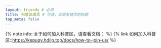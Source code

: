 ```yaml
---
layout: friends # 必须
title: 科普区成员 # 可选，这是友链页的标题
top_meta: false
---
```


<!-- more -->
{% note info::关于如何加入科普区，请查看文档： %}
{% link 如何加入科普区::https://kepuqv.hdilp.top/docs/how-to-join-us/ %}